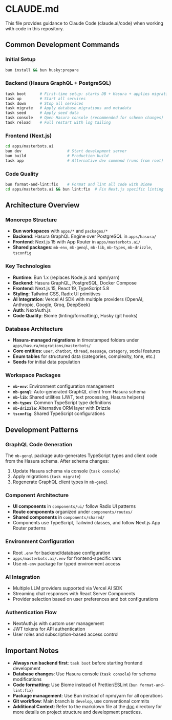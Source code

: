 # CLAUDE.md

This file provides guidance to Claude Code (claude.ai/code) when working with code in this repository.

## Common Development Commands

### Initial Setup

```bash
bun install && bun husky:prepare
```

### Backend (Hasura GraphQL + PostgreSQL)

```bash
task boot      # First-time setup: starts DB + Hasura + applies migrations
task up        # Start all services
task down      # Stop all services
task migrate   # Apply database migrations and metadata
task seed      # Apply seed data
task console   # Open Hasura console (recommended for schema changes)
task reload    # Full restart with log tailing
```

### Frontend (Next.js)

```bash
cd apps/masterbots.ai
bun dev                    # Start development server
bun build                  # Production build
task app                   # Alternative dev command (runs from root)
```

### Code Quality

```bash
bun format-and-lint:fix    # Format and lint all code with Biome
cd apps/masterbots.ai && bun lint:fix  # Fix Next.js specific linting
```

## Architecture Overview

### Monorepo Structure

- **Bun workspaces** with `apps/*` and `packages/*`
- **Backend**: Hasura GraphQL Engine over PostgreSQL in `apps/hasura/`
- **Frontend**: Next.js 15 with App Router in `apps/masterbots.ai/`
- **Shared packages**: `mb-env`, `mb-genql`, `mb-lib`, `mb-types`, `mb-drizzle`, `tsconfig`

### Key Technologies

- **Runtime**: Bun 1.x (replaces Node.js and npm/yarn)
- **Backend**: Hasura GraphQL, PostgreSQL, Docker Compose
- **Frontend**: Next.js 15, React 19, TypeScript 5.8
- **Styling**: Tailwind CSS, Radix UI primitives
- **AI Integration**: Vercel AI SDK with multiple providers (OpenAI, Anthropic, Google, Groq, DeepSeek)
- **Auth**: NextAuth.js
- **Code Quality**: Biome (linting/formatting), Husky (git hooks)

### Database Architecture

- **Hasura-managed migrations** in timestamped folders under `apps/hasura/migrations/masterbots/`
- **Core entities**: `user`, `chatbot`, `thread`, `message`, `category`, social features
- **Enum tables** for structured data (categories, complexity, tone, etc.)
- **Seeds** for initial data population

### Workspace Packages

- **`mb-env`**: Environment configuration management
- **`mb-genql`**: Auto-generated GraphQL client from Hasura schema
- **`mb-lib`**: Shared utilities (JWT, text processing, Hasura helpers)
- **`mb-types`**: Common TypeScript type definitions
- **`mb-drizzle`**: Alternative ORM layer with Drizzle
- **`tsconfig`**: Shared TypeScript configurations

## Development Patterns

### GraphQL Code Generation

The `mb-genql` package auto-generates TypeScript types and client code from the Hasura schema. After schema changes:

1. Update Hasura schema via console (`task console`)
2. Apply migrations (`task migrate`)
3. Regenerate GraphQL client types in `mb-genql`

### Component Architecture

- **UI components** in `components/ui/` follow Radix UI patterns
- **Route components** organized under `components/routes/`
- **Shared components** in `components/shared/`
- Components use TypeScript, Tailwind classes, and follow Next.js App Router patterns

### Environment Configuration

- Root `.env` for backend/database configuration
- `apps/masterbots.ai/.env` for frontend-specific vars
- Use `mb-env` package for typed environment access

### AI Integration

- Multiple LLM providers supported via Vercel AI SDK
- Streaming chat responses with React Server Components
- Provider selection based on user preferences and bot configurations

### Authentication Flow

- NextAuth.js with custom user management
- JWT tokens for API authentication
- User roles and subscription-based access control

## Important Notes

- **Always run backend first**: `task boot` before starting frontend development
- **Database changes**: Use Hasura console (`task console`) for schema modifications
- **Code formatting**: Use Biome instead of Prettier/ESLint (`bun format-and-lint:fix`)
- **Package management**: Use Bun instead of npm/yarn for all operations
- **Git workflow**: Main branch is `develop`, use conventional commits
- **Additional Context**: Refer to the markdown file at the [doc](doc/) directory for more details on project structure and development practices.
